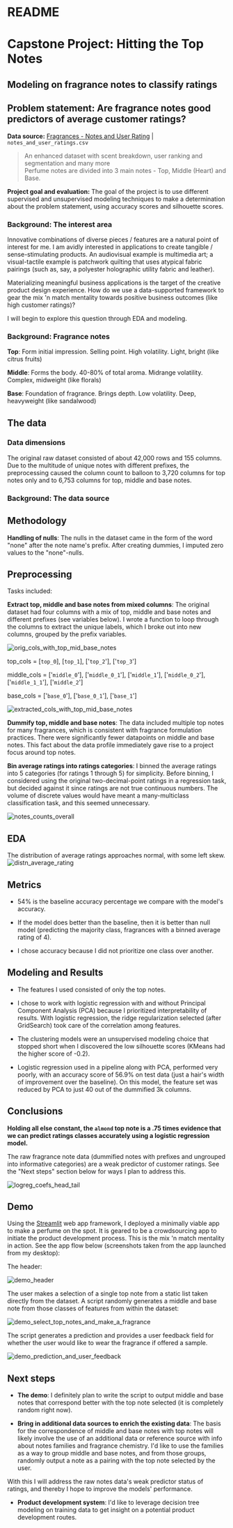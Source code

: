 # README

# Capstone Project: Hitting the Top Notes

## Modeling on fragrance notes to classify ratings

## Problem statement: Are fragrance notes good predictors of average customer ratings?

**Data source:** [Fragrances - Notes and User Rating](https://www.kaggle.com/sagikeren88/fragrances-and-perfumes) | `notes_and_user_ratings.csv`
>An enhanced dataset with scent breakdown, user ranking and segmentation and many more<br>
>Perfume notes are divided into 3 main notes - Top, Middle (Heart) and Base.


**Project goal and evaluation:** The goal of the project is to use different supervised and unsupervised modeling techniques to make a determination about the problem statement, using accuracy scores and silhouette scores.

### Background: The interest area

Innovative combinations of diverse pieces / features are a natural point of interest for me. I am avidly interested in applications to create tangible / sense-stimulating products. An audiovisual example is multimedia art; a visual-tactile example is patchwork quilting that uses atypical fabric pairings (such as, say, a polyester holographic utility fabric and leather). 

Materializing meaningful business applications is the target of the creative product design experience. How do we use a data-supported framework to gear the mix 'n match mentality towards positive business outcomes (like high customer ratings)?

I will begin to explore this question through EDA and modeling.

### Background: Fragrance notes

**Top**: Form initial impression. Selling point. High volatility. 
Light, bright (like citrus fruits)

**Middle**: Forms the body. 40-80% of total aroma. Midrange volatility.
Complex, midweight (like florals) 

**Base**: Foundation of fragrance. Brings depth. Low volatility.
Deep, heavyweight (like sandalwood) 


## The data

### Data dimensions

The original raw dataset consisted of about 42,000 rows and 155 columns. Due to the multitude of unique notes with different prefixes, the preprocessing caused the column count to balloon to 3,720 columns for top notes only and to 6,753 columns for top, middle and base notes.

### Background: The data source

## Methodology

**Handling of nulls**: The nulls in the dataset came in the form of the word "none" after the note name's prefix. After creating dummies, I imputed zero values to the "none"-nulls.

## Preprocessing

Tasks included:

**Extract top, middle and base notes from mixed columns**: The original dataset had four columns with a mix of top, middle and base notes and different prefixes (see variables below). I wrote a function to loop through the columns to extract the unique labels, which I broke out into new columns, grouped by the prefix variables.

![orig_cols_with_top_mid_base_notes](https://github.com/abishop17/fragrance_analysis_capstone/blob/main/figures/orig_cols_with_top_mid_base_notes.png)

top_cols = [`top_0`], [`top_1`], ['`top_2`'], ['`top_3`']

middle_cols = ['`middle_0`'], ['`middle_0_1`'], ['`middle_1`'], ['`middle_0_2`'], ['`middle_1_1`'], ['`middle_2`']

base_cols = ['`base_0`'], ['`base_0_1`'], ['`base_1`']


![extracted_cols_with_top_mid_base_notes](https://github.com/abishop17/fragrance_analysis_capstone/blob/main/figures/extracted_cols_with_top_mid_base_notes.png)


**Dummify top, middle and base notes**: The data included multiple top notes for many fragrances, which is consistent with fragrance formulation practices. There were significantly fewer datapoints on middle and base notes. This fact about the data profile immediately gave rise to a project focus around top notes.

**Bin average ratings into ratings categories**: I binned the average ratings into 5 categories (for ratings 1 through 5) for simplicity. Before binning, I considered using the original two-decimal-point ratings in a regression task, but decided against it since ratings are not true continuous numbers. The volume of discrete values would have meant a many-multiclass classification task, and this seemed unnecessary.

![notes_counts_overall](https://github.com/abishop17/fragrance_analysis_capstone/blob/main/figures/notes_counts_overall.png)

## EDA

The distribution of average ratings approaches normal, with some left skew.
![distn_average_rating](https://github.com/abishop17/fragrance_analysis_capstone/blob/main/figures/distn_average_rating.png)

## Metrics

* 54% is the baseline accuracy percentage we compare with the model's accuracy.

* If the model does better than the baseline, then it is better than null model (predicting the majority class, fragrances with a binned average rating of 4).

* I chose accuracy because I did not prioritize one class over another.

## Modeling and Results

* The features I used consisted of only the top notes.  

* I chose to work with logistic regression with and without Principal Component Analysis (PCA) because I prioritized interpretability of results. With logistic regression, the ridge regularization selected (after GridSearch) took care of the correlation among features.

* The clustering models were an unsupervised modeling choice that stopped short when I discovered the low silhouette scores (KMeans had the higher score of -0.2).

* Logistic regression used in a pipeline along with PCA, performed very poorly, with an accuracy score of 56.9% on test data (just a hair's width of improvement over the baseline). On this model, the feature set was reduced by PCA to just 40 out of the dummified 3k columns.

## Conclusions

**Holding all else constant, the `almond` top note is a .75 times evidence that we can predict ratings classes accurately using a logistic regression model.**

The raw fragrance note data (dummified notes with prefixes and ungrouped into informative categories) are a weak predictor of customer ratings. See the "Next steps" section below for ways I plan to address this.

![logreg_coefs_head_tail](https://github.com/abishop17/fragrance_analysis_capstone/blob/main/figures/logreg_coefs_head_tail.png)

## Demo

Using the [Streamlit](https://github.com/streamlit/streamlit) web app framework, I deployed a minimally viable app to make a perfume on the spot. It is geared to be a crowdsourcing app to initiate the product development process. This is the mix 'n match mentality in action. See the app flow below (screenshots taken from the app launched from my desktop):

The header:

![demo_header](https://github.com/abishop17/fragrance_analysis_capstone/blob/main/figures/demo/demo_header.png)

The user makes a selection of a single top note from a static list taken directly from the dataset. A script randomly generates a middle and base note from those classes of features from within the dataset:

![demo_select_top_notes_and_make_a_fragrance](https://github.com/abishop17/fragrance_analysis_capstone/blob/main/figures/demo/demo_select_top_notes_and_make_a_fragrance.png)

The script generates a prediction and provides a user feedback field for whether the user would like to wear the fragrance if offered a sample.

![demo_prediction_and_user_feedback](https://github.com/abishop17/fragrance_analysis_capstone/blob/main/figures/demo/demo_prediction_and_user_feedback.png)


## Next steps

* **The demo**: I definitely plan to write the script to output middle and base notes that correspond better with the top note selected (it is completely random right now).

* **Bring in additional data sources to enrich the existing data**: The basis for the correspondence of middle and base notes with top notes will likely involve the use of an additional data or reference source with info about notes families and fragrance chemistry. I'd like to use the families as a way to group middle and base notes, and from those groups, randomly output a note as a pairing with the top note selected by the user.

With this I will address the raw notes data's weak predictor status of ratings, and thereby I hope to improve the models' performance.

* **Product development system**: I'd like to leverage decision tree modeling on training data to get insight on a potential product development routes.



